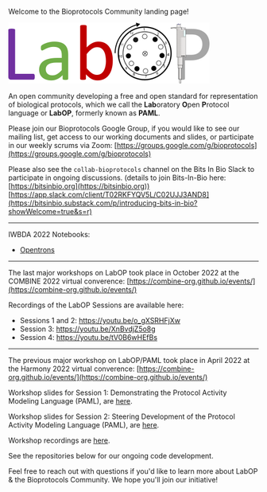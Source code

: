 Welcome to the Bioprotocols Community landing page!

![A image showing that LabOP is combined from the Unified Modeling Language (UML) for the Activity model, the Synthetic Biology Open Language (SBOL) for Object model and materials, Aquarium, the Laboratory Operating System for Sample Typing, Autoprotocol for Atomic action libraries, PROV-O (from W3C) for the execution history](/images/LabOP_narrow.png)

An open community developing a free and open standard for representation of biological protocols, which we call the **Lab**oratory **O**pen **P**rotocol language or **LabOP**, formerly known as **PAML**.

Please join our Bioprotocols Google Group, if you would like to see our mailing list, get access to our working documents and slides, or participate in our weekly scrums via Zoom:
[https://groups.google.com/g/bioprotocols](https://groups.google.com/g/bioprotocols)

Please also see the `collab-bioprotocols` channel on the Bits In Bio Slack to participate in ongoing discussions. (details to join Bits-In-Bio here: [https://bitsinbio.org](https://bitsinbio.org))
[https://app.slack.com/client/T02RKFYQV5L/C02UJJ3AND8](https://bitsinbio.substack.com/p/introducing-bits-in-bio?showWelcome=true&s=r)

---
IWBDA 2022 Notebooks:
- [Opentrons](https://colab.research.google.com/drive/1VCwcpd_zJ4zWbxBPIfHV6a0uWGcpthnm?usp=sharing)

---

The last major workshops on LabOP took place in October 2022 at the COMBINE 2022 virtual converence: 
[https://combine-org.github.io/events/](https://combine-org.github.io/events/)

Recordings of the LabOP Sessions are available here:
- Sessions 1 and 2: https://youtu.be/o_gXSRHFjXw
- Session 3: https://youtu.be/XnBvdjZ5o8g
- Session 4: https://youtu.be/tV0B6wHEfBs

---

The previous major workshop on LabOP/PAML took place in April 2022 at the Harmony 2022 virtual converence: 
[https://combine-org.github.io/events/](https://combine-org.github.io/events/)

Workshop slides for Session 1: Demonstrating the Protocol Activity Modeling Language (PAML), are 
[here](https://docs.google.com/presentation/d/1G5NpFOxLI0yfsiD6Z7YzmGz5iWwrUtssmJcPujLygtk/edit?usp=sharing).

Workshop slides for Session 2: Steering Development of the Protocol Activity Modeling Language (PAML), are 
[here](https://docs.google.com/presentation/d/1mYp4lZT1puaZSKTTAOqekaB3DY2O6q-3L9cpciZXcxU/edit#slide=id.p). 

Workshop recordings are [here](https://drive.google.com/drive/folders/1qVYH6IzZSjbthIJat5cS7QNSInYouY-Z).

See the repositories below for our ongoing code development.

Feel free to reach out with questions if you'd like to learn more about LabOP & the Bioprotocols Community. We hope you'll join our initiative!
